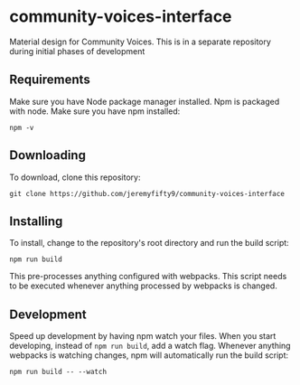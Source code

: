 # community-voices-interface
Material design for Community Voices. This is in a separate repository during initial phases of development

## Requirements
Make sure you have Node package manager installed. Npm is packaged with node. Make sure you have npm installed:

    npm -v

## Downloading
To download, clone this repository:

    git clone https://github.com/jeremyfifty9/community-voices-interface

## Installing
To install, change to the repository's root directory and run the build script:

    npm run build

This pre-processes anything configured with webpacks. This script needs to be executed whenever anything processed by webpacks is changed.

## Development
Speed up development by having npm watch your files. When you start developing, instead of `npm run build`, add a watch flag. Whenever anything webpacks is watching changes, npm will automatically run the build script:

    npm run build -- --watch
